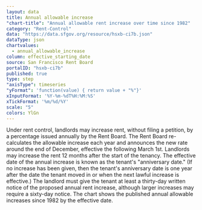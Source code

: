 ```yaml
---
layout: data
title: Annual allowable increase
"chart-title": "Annual allowable rent increase over time since 1982"
category: "Rent-Control"
data: "https://data.sfgov.org/resource/hsxb-ci7b.json"
dataType: json
chartvalues:
  - annual_allowable_increase
column: effective_starting_date
source: San Francisco Rent Board
portalID: "hsxb-ci7b"
published: true
type: step
"axisType": timeseries
"yFormat": 'function(value) { return value + "%"}'
xInputFormat: '%Y-%m-%dT%H:%M:%S'
xTickFormat: '%m/%d/%Y'
scale: "5"
colors: YlGn
---
```


Under rent control, landlords may increase rent, without filing a petition, by a percentage issued annually by the Rent Board. The Rent Board re-calculates the allowable increase each year and announces the new rate around the end of December, effective the following March 1st. Landlords may increase the rent 12 months after the start of the tenancy. The effective date of the annual increase is known as the tenant's "anniversary date." (If no increase has been given, then the tenant's anniversary date is one year after the date the tenant moved in or when the next lawful increase is effective.) The landlord must give the tenant at least a thirty-day written notice of the proposed annual rent increase, although larger increases may require a sixty-day notice. The chart shows the published annual allowable increases since 1982 by the effective date.